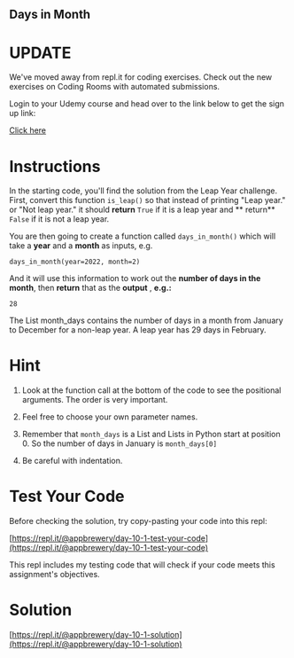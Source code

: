## Days in Month

# UPDATE

We've moved away from repl.it for coding exercises. Check out the new exercises on Coding Rooms with automated
submissions.

Login to your Udemy course and head over to the link below to get the sign up link:

[Click here](https://www.udemy.com/course/100-days-of-code/learn/lecture/17825914#questions)

# Instructions

In the starting code, you'll find the solution from the Leap Year challenge. First, convert this function `is_leap()` so
that instead of printing "Leap year." or "Not leap year." it should **return** `True` if it is a leap year and **
return** `False` if it is not a leap year.

You are then going to create a function called `days_in_month()` which will take a **year** and a **month** as inputs,
e.g.

```
days_in_month(year=2022, month=2)
```

And it will use this information to work out the **number of days in the month**, then **return** that as the **output**
, **e.g.:**

```
28
```

The List month_days contains the number of days in a month from January to December for a non-leap year. A leap year has
29 days in February.

# Hint

1. Look at the function call at the bottom of the code to see the positional arguments. The order is very important.

2. Feel free to choose your own parameter names.

3. Remember that `month_days` is a List and Lists in Python start at position 0. So the number of days in January
   is `month_days[0]`

4. Be careful with indentation.

# Test Your Code

Before checking the solution, try copy-pasting your code into this repl:

[https://repl.it/@appbrewery/day-10-1-test-your-code](https://repl.it/@appbrewery/day-10-1-test-your-code)

This repl includes my testing code that will check if your code meets this assignment's objectives.

# Solution

[https://repl.it/@appbrewery/day-10-1-solution](https://repl.it/@appbrewery/day-10-1-solution)